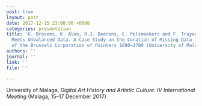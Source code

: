 ```yaml
---
post: true
layout: post
date: 2017-12-15 23:00:00 +0000
categories: presentation
title: 'K. Brosens, K. Alen, R.J. Beerens, C. Pelsmaekers and F. Truyen: Project Cornelia
  Meets Unbalanced Data. A Case Study on the Curation of Missing Data in the Registers
  of the Brussels Corporation of Painters 1600–1700 (University of Malaga) '
authors: ''
journal: ''
link: ''
file: ''

---
```

University of Malaga, _Digital Art History and Artistic Culture. IV International Meeting_ (Malaga, 15–17 December 2017)